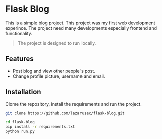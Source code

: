 # Flask Blog

This is a simple blog project. This project was my first web development experince. The project need many developments especially frontend and functionality.
> The project is designed to run locally.

## Features

- Post blog and view other people's post.
- Change profile picture, username and email.

## Installation
Clome the repository, install the requirements and run the project.

```sh
git clone https://github.com/lazarusec/flask-blog.git

cd flask-blog
pip install -r requirements.txt
python run.py
```
